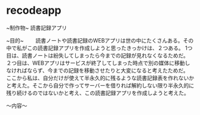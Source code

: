 # recodeapp
~制作物~
読書記録アプリ

~目的~
　　読書ノートや読書記録のWEBアプリは世の中にたくさんある。その中で私がこの読書記録アプリを作成しようと思ったきっかけは、２つある。
1つ目は、読書ノートは紛失してしまったら今までの記録が見れなくなるためだ。
２つ目は、WEBアプリはサービスが終了してしまった時点で別の媒体に移動しなければならず、今までの記録を移動させたりと大変になると考えたためだ。
ここから私は、自分だけが使えて半永久的に残るような読書記録表を作れないかと考えた。そこから自分で作ってサーバーを借りれば解約しない限り半永久的に残り続けるのではないかと考え、この読書記録アプリを作成しようと考えた。

〜内容〜
